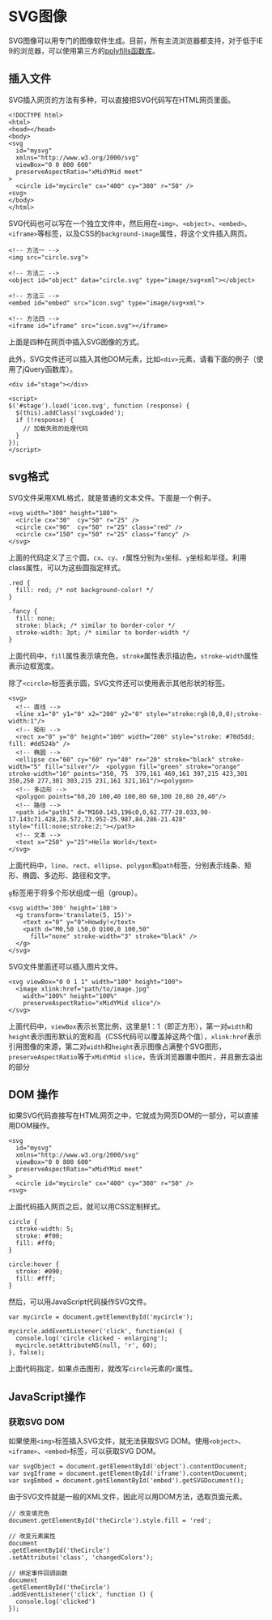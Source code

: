 # SVG图像

SVG图像可以用专门的图像软件生成。目前，所有主流浏览器都支持，对于低于IE 9的浏览器，可以使用第三方的[polyfills函数库](https://github.com/Modernizr/Modernizr/wiki/HTML5-Cross-browser-Polyfills#svg)。

## 插入文件

SVG插入网页的方法有多种，可以直接把SVG代码写在HTML网页里面。

```
<!DOCTYPE html>
<html>
<head></head>
<body>
<svg
  id="mysvg"
  xmlns="http://www.w3.org/2000/svg"
  viewBox="0 0 800 600"
  preserveAspectRatio="xMidYMid meet"
>
  <circle id="mycircle" cx="400" cy="300" r="50" />
<svg>
</body>
</html>

```

SVG代码也可以写在一个独立文件中，然后用在`<img>`、`<object>`、`<embed>`、`<iframe>`等标签，以及CSS的`background-image`属性，将这个文件插入网页。

```
<!-- 方法一 -->
<img src="circle.svg">

<!-- 方法二 -->
<object id="object" data="circle.svg" type="image/svg+xml"></object>

<!-- 方法三 -->
<embed id="embed" src="icon.svg" type="image/svg+xml">

<!-- 方法四 -->
<iframe id="iframe" src="icon.svg"></iframe>

```

上面是四种在网页中插入SVG图像的方式。

此外，SVG文件还可以插入其他DOM元素，比如`<div>`元素，请看下面的例子（使用了jQuery函数库）。

```
<div id="stage"></div>

<script>
$('#stage').load('icon.svg', function (response) {
  $(this).addClass('svgLoaded');
  if (!response) {
    // 加载失败的处理代码
  }
});
</script>
```

## svg格式

SVG文件采用XML格式，就是普通的文本文件。下面是一个例子。

```
<svg width="300" height="180">
  <circle cx="30"  cy="50" r="25" />
  <circle cx="90"  cy="50" r="25" class="red" />
  <circle cx="150" cy="50" r="25" class="fancy" />
</svg>

```

上面的代码定义了三个圆，`cx`、`cy`、`r`属性分别为`x`坐标、`y`坐标和半径。利用class属性，可以为这些圆指定样式。

```
.red {
  fill: red; /* not background-color! */
}

.fancy {
  fill: none;
  stroke: black; /* similar to border-color */
  stroke-width: 3pt; /* similar to border-width */
}

```

上面代码中，`fill`属性表示填充色，`stroke`属性表示描边色，`stroke-width`属性表示边框宽度。

除了`<circle>`标签表示圆，SVG文件还可以使用表示其他形状的标签。

```
<svg>
  <!-- 直线 -->
  <line x1="0" y1="0" x2="200" y2="0" style="stroke:rgb(0,0,0);stroke-width:1"/>
  <!-- 矩形 -->
  <rect x="0" y="0" height="100" width="200" style="stroke: #70d5dd; fill: #dd524b" />
  <!-- 椭圆 -->
  <ellipse cx="60" cy="60" ry="40" rx="20" stroke="black" stroke-width="5" fill="silver"/>  <polygon fill="green" stroke="orange" stroke-width="10" points="350, 75  379,161 469,161 397,215 423,301 350,250 277,301 303,215 231,161 321,161"/><polygon>
  <!-- 多边形 -->
  <polygon points="60,20 100,40 100,80 60,100 20,80 20,40"/>
  <!-- 路径 -->
  <path id="path1" d="M160.143,196c0,0,62.777-28.033,90-17.143c71.428,28.572,73.952-25.987,84.286-21.428" style="fill:none;stroke:2;"></path>
  <!-- 文本 -->
  <text x="250" y="25">Hello World</text>
</svg>

```

上面代码中，`line`、`rect`、`ellipse`、`polygon`和`path`标签，分别表示线条、矩形、椭圆、多边形、路径和文字。

`g`标签用于将多个形状组成一组（group）。

```
<svg width='300' height='180'>
  <g transform='translate(5, 15)'>
    <text x="0" y="0">Howdy!</text>
    <path d="M0,50 L50,0 Q100,0 100,50"
      fill="none" stroke-width="3" stroke="black" />
  </g>
</svg>

```

SVG文件里面还可以插入图片文件。

```
<svg viewBox="0 0 1 1" width="100" height="100">
  <image xlink:href="path/to/image.jpg"
    width="100%" height="100%"
    preserveAspectRatio="xMidYMid slice"/>
</svg>

```

上面代码中，`viewBox`表示长宽比例，这里是1：1（即正方形），第一对`width`和`height`表示图形默认的宽和高（CSS代码可以覆盖掉这两个值），`xlink:href`表示引用图像的来源，第二对`width`和`height`表示图像占满整个SVG图形，`preserveAspectRatio`等于`xMidYMid slice`，告诉浏览器置中图片，并且删去溢出的部分

## DOM 操作

如果SVG代码直接写在HTML网页之中，它就成为网页DOM的一部分，可以直接用DOM操作。

```
<svg
  id="mysvg"
  xmlns="http://www.w3.org/2000/svg"
  viewBox="0 0 800 600"
  preserveAspectRatio="xMidYMid meet"
>
  <circle id="mycircle" cx="400" cy="300" r="50" />
<svg>

```

上面代码插入网页之后，就可以用CSS定制样式。

```
circle {
  stroke-width: 5;
  stroke: #f00;
  fill: #ff0;
}

circle:hover {
  stroke: #090;
  fill: #fff;
}

```

然后，可以用JavaScript代码操作SVG文件。

```
var mycircle = document.getElementById('mycircle');

mycircle.addEventListener('click', function(e) {
  console.log('circle clicked - enlarging');
  mycircle.setAttributeNS(null, 'r', 60);
}, false);

```

上面代码指定，如果点击图形，就改写`circle`元素的`r`属性。

## JavaScript操作

### 获取SVG DOM

如果使用`<img>`标签插入SVG文件，就无法获取SVG DOM。使用`<object>`、`<iframe>`、`<embed>`标签，可以获取SVG DOM。

```
var svgObject = document.getElementById('object').contentDocument;
var svgIframe = document.getElementById('iframe').contentDocument;
var svgEmbed = document.getElementById('embed').getSVGDocument();

```

由于SVG文件就是一般的XML文件，因此可以用DOM方法，选取页面元素。

```
// 改变填充色
document.getElementById('theCircle').style.fill = 'red';

// 改变元素属性
document
.getElementById('theCircle')
.setAttribute('class', 'changedColors');

// 绑定事件回调函数
document
.getElementById('theCircle')
.addEventListener('click', function () {
  console.log('clicked')
});
```